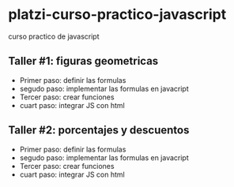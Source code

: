# platzi-curso-practico-javascript
curso practico de javascript 

## Taller #1: figuras geometricas

- Primer paso: definir las formulas
- segudo paso: implementar las formulas en javacript
- Tercer paso: crear funciones
- cuart paso: integrar JS con html

## Taller #2: porcentajes y descuentos

- Primer paso: definir las formulas
- segudo paso: implementar las formulas en javacript
- Tercer paso: crear funciones
- cuart paso: integrar JS con html
